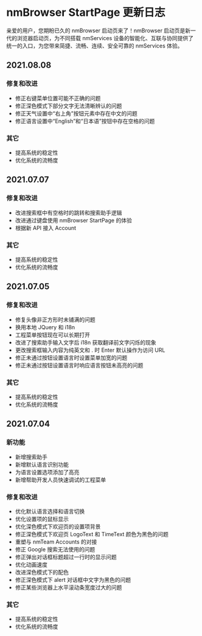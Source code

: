 # nmBrowser StartPage 更新日志

亲爱的用户，您期盼已久的 nmBrowser 启动页来了！nmBrowser 启动页是新一代的浏览器启动页，为不同搭载 nmServices 设备的智能化、互联与协同提供了统一的入口，为您带来简捷、流畅、连续、安全可靠的 nmServices 体验。  

## 2021.08.08
### 修复和改进
- 修正右键菜单位置可能不正确的问题
- 修正深色模式下部分文字无法清晰辨认的问题
- 修正天气设置中“右上角”按钮元素中存在中文的问题
- 修正语言设置中“English”和“日本语”按钮中存在空格的问题

### 其它
- 提高系统的稳定性  
- 优化系统的流畅度  

## 2021.07.07
### 修复和改进
- 改进搜索框中有空格时的跳转和搜索助手逻辑
- 改进通过键盘使用 nmBrowser StartPage 的体验
- 根据新 API 接入 Account

### 其它
- 提高系统的稳定性  
- 优化系统的流畅度  

## 2021.07.05
### 修复和改进
- 修复头像非正方形时未铺满的问题
- 换用本地 JQuery 和 i18n 
- 工程菜单按钮现在可以长期打开
- 改进了搜索助手输入文字后 i18n 获取翻译前文字闪烁的现象
- 更改搜索框输入内容为纯英文和 . 时 Enter 默认操作为访问 URL
- 修正未通过按钮设置语言时设置菜单加宽的问题
- 修正未通过按钮设置语言时响应语言按钮未高亮的问题

### 其它
- 提高系统的稳定性  
- 优化系统的流畅度  

## 2021.07.04
### 新功能
- 新增搜索助手
- 新增默认语言识别功能
- 为语言设置选项添加了高亮
- 新增帮助开发人员快速调试的工程菜单

### 修复和改进
- 优化默认语言选择和语言切换
- 优化设置项的鼠标显示
- 优化深色模式下欢迎页的设置项背景
- 修正深色模式下欢迎页 LogoText 和 TimeText 颜色为黑色的问题
- 重塑与 nmTeam Accounts 的对接
- 修正 Google 搜索无法使用的问题
- 修正弹出对话框标题超过一行时的显示问题
- 优化动画速度
- 改进深色模式下的配色
- 修正深色模式下 alert 对话框中文字为黑色的问题
- 修正某些浏览器上水平滚动条宽度过大的问题

### 其它
- 提高系统的稳定性  
- 优化系统的流畅度  